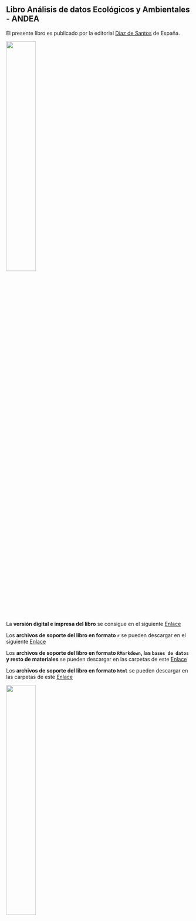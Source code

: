 ## Libro Análisis de datos Ecológicos y Ambientales - ANDEA

El presente libro es publicado por la editorial [Díaz de Santos](https://www.editdiazdesantos.com/libros/9788490524817/Rodr%C3%ADguez-Barrios-An%C3%A1lisis-de-datos-ecol%C3%B3gicos-y-ambientales-aplicaciones-con-el-programa-R.html?isbn=978849052481) de España.

<img src="https://www.editdiazdesantos.com/images/LogoWebDesktop.png" width="40%"/>

La **versión digital e impresa del libro** se consigue en el siguiente [Enlace](https://www.editdiazdesantos.com/libros/9788490524817/Rodr%C3%ADguez-Barrios-An%C3%A1lisis-de-datos-ecol%C3%B3gicos-y-ambientales-aplicaciones-con-el-programa-R.html?isbn=978849052481)

Los **archivos de soporte del libro en formato `r`** se pueden descargar en el siguiente [Enlace](https://www.editdiazdesantos.com/libros/lanza_anejo.php?isbn=9788490524817&formato=.zip)

Los **archivos de soporte del libro en formato `RMarkdown`, las `bases de datos` y resto de materiales** se pueden descargar en las carpetas de este [Enlace](https://github.com/Javier-2712/Libro_andea)

Los **archivos de soporte del libro en formato `html`** se pueden descargar en las carpetas de este [Enlace](https://javier-2712.github.io/Libro_andea/Enlaces.html.html)

<img src="https://www.editdiazdesantos.com/images/covers/9788490524817.jpg" width="40%"/>


